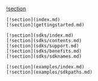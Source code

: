 [!section](../index.md)

```Package details
[!section](index.md)
[!section](gettingstarted.md)
```

```SDKs
[!section](sdks/index.md)
[!section](sdks/contents.md)
[!section](sdks/support.md)
[!section](sdks/benefits.md)
[!section](sdks/sdknames.md)
```

```Examples
[!section](examples/index.md)
[!section](examples/sdkpaths.md)
```